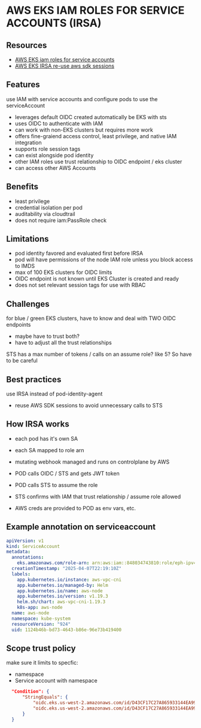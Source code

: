 # AWS EKS IAM ROLES FOR SERVICE ACCOUNTS (IRSA)

## Resources
- [AWS EKS iam roles for service accounts](https://docs.aws.amazon.com/eks/latest/userguide/iam-roles-for-service-accounts.html)
- [AWS EKS IRSA re-use aws sdk sessions](https://docs.aws.amazon.com/eks/latest/best-practices/identity-and-access-management.html#iam-reuse-sessions)

## Features
use IAM with service accounts and configure pods to use the serviceAccount
- leverages default OIDC created automatically be EKS with sts
- uses OIDC to authenticate with IAM
- can work with non-EKS clusters but requires more work
- offers fine-graiend access control, least privilege, and native IAM integration
- supports role session tags
- can exist alongside pod identity
- other IAM roles use trust relationship to OIDC endpoint / eks cluster
- can access other AWS Accounts

## Benefits
- least privilege
- credential isolation per pod
- auditability via cloudtrail
- does not require iam:PassRole check

## Limitations
- pod identity favored and evaluated first before IRSA
- pod will have permissions of the node IAM role unless you block access to IMDS
- max of 100 EKS clusters for OIDC limits
- OIDC endpoint is not known until EKS Cluster is created and ready
- does not set relevant session tags for use with RBAC

## Challenges
for blue / green EKS clusters, have to know and deal with TWO OIDC endpoints
- maybe have to trust both?
- have to adjust all the trust relationships

STS has a max number of tokens / calls on an assume role? like 5? So have to be careful

## Best practices
use IRSA instead of pod-identity-agent
- reuse AWS SDK sessions to avoid unnecessary calls to STS

## How IRSA works
- each pod has it's own SA
- each SA mapped to role arn
- mutating webhook managed and runs on controlplane by AWS 

- POD calls OIDC / STS and gets JWT token
- POD calls STS to assume the role
- STS confirms with IAM that trust relationship / assume role allowed
- AWS creds are provided to POD as env vars, etc.

## Example annotation on serviceaccount

```yaml
apiVersion: v1
kind: ServiceAccount
metadata:
  annotations:
    eks.amazonaws.com/role-arn: arn:aws:iam::848034743810:role/eph-ipv4-karpenter-mng-vpc-cni-2025040722190269870000000f
  creationTimestamp: "2025-04-07T22:19:10Z"
  labels:
    app.kubernetes.io/instance: aws-vpc-cni
    app.kubernetes.io/managed-by: Helm
    app.kubernetes.io/name: aws-node
    app.kubernetes.io/version: v1.19.3
    helm.sh/chart: aws-vpc-cni-1.19.3
    k8s-app: aws-node
  name: aws-node
  namespace: kube-system
  resourceVersion: "924"
  uid: 1124b46b-bd73-4643-b86e-96e73b419400
```

## Scope trust policy 
make sure it limits to specfic:
- namespace
- Service account with namespace

```json
  "Condition": {
      "StringEquals": {
          "oidc.eks.us-west-2.amazonaws.com/id/D43CF17C27A865933144EA99A26FB128:aud": "sts.amazonaws.com",
          "oidc.eks.us-west-2.amazonaws.com/id/D43CF17C27A865933144EA99A26FB128:sub": "system:serviceaccount:default:s3-read-only"
      }
  }
```
